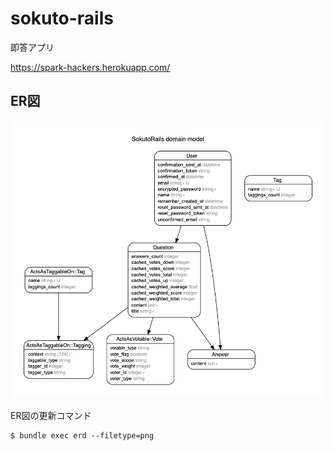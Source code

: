 # sokuto-rails
即答アプリ

https://spark-hackers.herokuapp.com/


## ER図
![er](erd.png)

ER図の更新コマンド
```
$ bundle exec erd --filetype=png
```